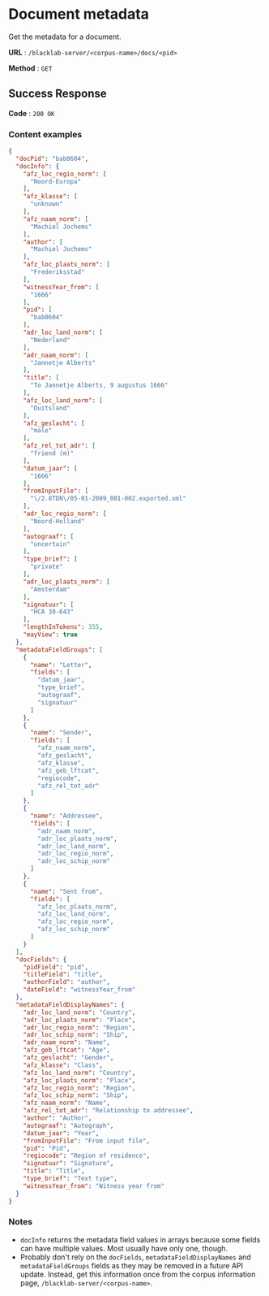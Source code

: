 # Document metadata

Get the metadata for a document.

**URL** : `/blacklab-server/<corpus-name>/docs/<pid>`

**Method** : `GET`

## Success Response

**Code** : `200 OK`

### Content examples

```json
{
  "docPid": "bab0604",
  "docInfo": {
    "afz_loc_regio_norm": [
      "Noord-Europa"
    ],
    "afz_klasse": [
      "unknown"
    ],
    "afz_naam_norm": [
      "Machiel Jochems"
    ],
    "author": [
      "Machiel Jochems"
    ],
    "afz_loc_plaats_norm": [
      "Frederiksstad"
    ],
    "witnessYear_from": [
      "1666"
    ],
    "pid": [
      "bab0604"
    ],
    "adr_loc_land_norm": [
      "Nederland"
    ],
    "adr_naam_norm": [
      "Jannetje Alberts"
    ],
    "title": [
      "To Jannetje Alberts, 9 augustus 1666"
    ],
    "afz_loc_land_norm": [
      "Duitsland"
    ],
    "afz_geslacht": [
      "male"
    ],
    "afz_rel_tot_adr": [
      "friend (m)"
    ],
    "datum_jaar": [
      "1666"
    ],
    "fromInputFile": [
      "\/2.8TDN\/05-01-2009_001-002.exported.xml"
    ],
    "adr_loc_regio_norm": [
      "Noord-Holland"
    ],
    "autograaf": [
      "uncertain"
    ],
    "type_brief": [
      "private"
    ],
    "adr_loc_plaats_norm": [
      "Amsterdam"
    ],
    "signatuur": [
      "HCA 30-643"
    ],
    "lengthInTokens": 355,
    "mayView": true
  },
  "metadataFieldGroups": [
    {
      "name": "Letter",
      "fields": [
        "datum_jaar",
        "type_brief",
        "autograaf",
        "signatuur"
      ]
    },
    {
      "name": "Sender",
      "fields": [
        "afz_naam_norm",
        "afz_geslacht",
        "afz_klasse",
        "afz_geb_lftcat",
        "regiocode",
        "afz_rel_tot_adr"
      ]
    },
    {
      "name": "Addressee",
      "fields": [
        "adr_naam_norm",
        "adr_loc_plaats_norm",
        "adr_loc_land_norm",
        "adr_loc_regio_norm",
        "adr_loc_schip_norm"
      ]
    },
    {
      "name": "Sent from",
      "fields": [
        "afz_loc_plaats_norm",
        "afz_loc_land_norm",
        "afz_loc_regio_norm",
        "afz_loc_schip_norm"
      ]
    }
  ],
  "docFields": {
    "pidField": "pid",
    "titleField": "title",
    "authorField": "author",
    "dateField": "witnessYear_from"
  },
  "metadataFieldDisplayNames": {
    "adr_loc_land_norm": "Country",
    "adr_loc_plaats_norm": "Place",
    "adr_loc_regio_norm": "Region",
    "adr_loc_schip_norm": "Ship",
    "adr_naam_norm": "Name",
    "afz_geb_lftcat": "Age",
    "afz_geslacht": "Gender",
    "afz_klasse": "Class",
    "afz_loc_land_norm": "Country",
    "afz_loc_plaats_norm": "Place",
    "afz_loc_regio_norm": "Region",
    "afz_loc_schip_norm": "Ship",
    "afz_naam_norm": "Name",
    "afz_rel_tot_adr": "Relationship to addressee",
    "author": "Author",
    "autograaf": "Autograph",
    "datum_jaar": "Year",
    "fromInputFile": "From input file",
    "pid": "Pid",
    "regiocode": "Region of residence",
    "signatuur": "Signature",
    "title": "Title",
    "type_brief": "Text type",
    "witnessYear_from": "Witness year from"
  }
}
```


### Notes

- `docInfo` returns the metadata field values in arrays because some fields can have multiple values. Most usually have only one, though.
- Probably don't rely on the `docFields`, `metadataFieldDisplayNames` and `metadataFieldGroups` fields as they may be removed in a future API update. Instead, get this information once from the corpus information page, `/blacklab-server/<corpus-name>`.
